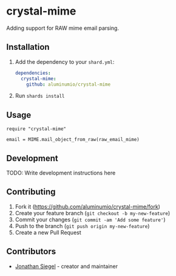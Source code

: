# crystal-mime

Adding support for RAW mime email parsing.

## Installation

1. Add the dependency to your `shard.yml`:

   ```yaml
   dependencies:
     crystal-mime:
       github: aluminumio/crystal-mime
   ```

2. Run `shards install`

## Usage

```crystal
require "crystal-mime"

email = MIME.mail_object_from_raw(raw_email_mime)
```

## Development

TODO: Write development instructions here

## Contributing

1. Fork it (<https://github.com/aluminumio/crystal-mime/fork>)
2. Create your feature branch (`git checkout -b my-new-feature`)
3. Commit your changes (`git commit -am 'Add some feature'`)
4. Push to the branch (`git push origin my-new-feature`)
5. Create a new Pull Request

## Contributors

- [Jonathan Siegel](https://github.com/usiegj00) - creator and maintainer

